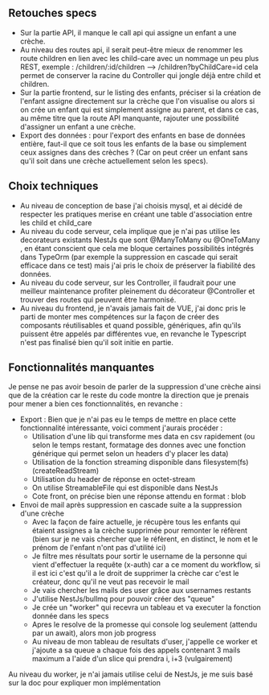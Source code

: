 ## Retouches specs

-   Sur la partie API, il manque le call api qui assigne un enfant a une crèche.
-   Au niveau des routes api, il serait peut-être mieux de renommer les route children en lien avec les child-care avec un nommage un peu plus REST, exemple : /children/:id/children --> /children?byChildCare=id cela permet de conserver la racine du Controller qui jongle déjà entre child et children.
-   Sur la partie frontend, sur le listing des enfants, préciser si la création de l'enfant assigne directement sur la crèche que l'on visualise ou alors si on crée un enfant qui est simplement assigne au parent, et dans ce cas, au même titre que la route API manquante, rajouter une possibilité d'assigner un enfant a une crèche.
-   Export des données : pour l'export des enfants en base de données entière, faut-il que ce soit tous les enfants de la base ou simplement ceux assignes dans des crèches ? (Car on peut créer un enfant sans qu'il soit dans une crèche actuellement selon les specs).

## Choix techniques

-   Au niveau de conception de base j'ai choisis mysql, et ai décidé de respecter les pratiques merise en créant une table d'association entre les child et child_care
-   Au niveau du code serveur, cela implique que je n'ai pas utilise les decorateurs existants NestJs que sont @ManyToMany ou @OneToMany , en étant conscient que cela me bloque certaines possibilités intégrés dans TypeOrm (par exemple la suppression en cascade qui serait efficace dans ce test) mais j'ai pris le choix de préserver la fiabilité des données.
-   Au niveau du code serveur, sur les Controller, il faudrait pour une meilleur maintenance profiter pleinement du décorateur @Controller et trouver des routes qui peuvent être harmonisé.
-   Au niveau du frontend, je n'avais jamais fait de VUE, j'ai donc pris le parti de monter mes compétences sur la façon de créer des composants réutilisables et quand possible, génériques, afin qu'ils puissent être appelés par différentes vue, en revanche le Typescript n'est pas finalisé bien qu'il soit initie en partie.

## Fonctionnalités manquantes

Je pense ne pas avoir besoin de parler de la suppression d'une crèche ainsi que de la création car le reste du code montre la direction que je prenais pour mener a bien ces fonctionnalités, en revanche :

-   Export : Bien que je n'ai pas eu le temps de mettre en place cette fonctionnalité intéressante, voici comment j'aurais procéder :
    -   Utilisation d'une lib qui transforme mes data en csv rapidement (ou selon le temps restant, formatage des donnes avec une fonction générique qui permet selon un headers d'y placer les data)
    -   Utilisation de la fonction streaming disponible dans filesystem(fs) (createReadStream)
    -   Utilisation du header de réponse en octet-stream
    -   On utilise StreamableFile qui est disponible dans NestJs
    -   Cote front, on précise bien une réponse attendu en format : blob
-   Envoi de mail après suppression en cascade suite a la suppression d'une crèche
    -   Avec la façon de faire actuelle, je récupère tous les enfants qui étaient assignes a la crèche supprimée pour remonter le réfèrent (bien sur je ne vais chercher que le réfèrent, en distinct, le nom et le prénom de l'enfant n'ont pas d'utilité ici)
    -   Je filtre mes résultats pour sortir le username de la personne qui vient d'effectuer la requête (x-auth) car a ce moment du workflow, si il est ici c'est qu'il a le droit de supprimer la crèche car c'est le créateur, donc qu'il ne veut pas recevoir le mail
    -   Je vais chercher les mails des user grâce aux usernames restants
    -   J'utilise NestJs/bullmq pour pouvoir créer des "queue"
    -   Je crée un "worker" qui recevra un tableau et va executer la fonction donnée dans les specs
    -   Apres le resolve de la promesse qui console log seulement (attendu par un await), alors mon job progress
    -   Au niveau de mon tableau de resultats d'user, j'appelle ce worker et j'ajoute a sa queue a chaque fois des appels contenant 3 mails maximum a l'aide d'un slice qui prendra i, i+3 (vulgairement)

Au niveau du worker, je n'ai jamais utilise celui de NestJs, je me suis basé sur la doc pour expliquer mon implémentation
